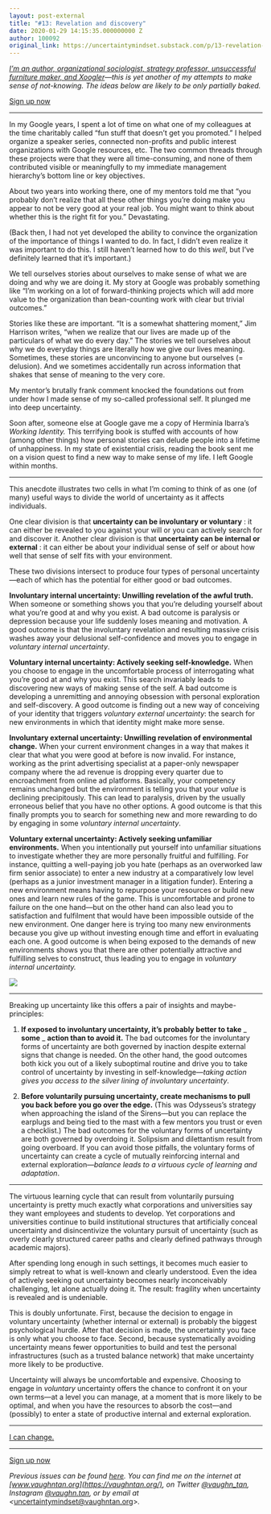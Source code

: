 ```yaml
---
layout: post-external
title: "#13: Revelation and discovery"
date: 2020-01-29 14:15:35.000000000 Z
author: 100092
original_link: https://uncertaintymindset.substack.com/p/13-revelation-and-discovery
---
```


_[I’m an author, organizational sociologist, strategy professor, unsuccessful furniture maker, and Xoogler](https://vaughntan.org/about)—this is yet another of my attempts to make sense of not-knowing. The ideas below are likely to be only partially baked._

[Sign up now](https://uncertaintymindset.substack.com/subscribe?)

* * *

In my Google years, I spent a lot of time on what one of my colleagues at the time charitably called “fun stuff that doesn’t get you promoted.” I helped organize a speaker series, connected non-profits and public interest organizations with Google resources, etc. The two common threads through these projects were that they were all time-consuming, and none of them contributed visible or meaningfully to my immediate management hierarchy’s bottom line or key objectives.

About two years into working there, one of my mentors told me that “you probably don’t realize that all these other things you’re doing make you appear to not be very good at your real job. You might want to think about whether this is the right fit for you.” Devastating.

(Back then, I had not yet developed the ability to convince the organization of the importance of things I wanted to do. In fact, I didn’t even realize it was important to do this. I still haven’t learned how to do this _well_, but I’ve definitely learned that it’s important.)

We tell ourselves stories about ourselves to make sense of what we are doing and why we are doing it. My story at Google was probably something like “I’m working on a lot of forward-thinking projects which will add more value to the organization than bean-counting work with clear but trivial outcomes.”

Stories like these are important. “It is a somewhat shattering moment,” Jim Harrison writes, “when we realize that our lives are made up of the particulars of what we do every day.” The stories we tell ourselves about why we do everyday things are literally how we give our lives meaning. Sometimes, these stories are unconvincing to anyone but ourselves (= delusion). And we sometimes accidentally run across information that shakes that sense of meaning to the very core.

My mentor’s brutally frank comment knocked the foundations out from under how I made sense of my so-called professional self. It plunged me into deep uncertainty.

Soon after, someone else at Google gave me a copy of Herminia Ibarra’s _Working Identity._ This terrifying book is stuffed with accounts of how (among other things) how personal stories can delude people into a lifetime of unhappiness. In my state of existential crisis, reading the book sent me on a vision quest to find a new way to make sense of my life. I left Google within months.

* * *

This anecdote illustrates two cells in what I’m coming to think of as one (of many) useful ways to divide the world of uncertainty as it affects individuals.

One clear division is that **uncertainty can be involuntary or voluntary** : it can either be revealed to you against your will or you can actively search for and discover it. Another clear division is that **uncertainty can be internal or external** : it can either be about your individual sense of self or about how well that sense of self fits with your environment.

These two divisions intersect to produce four types of personal uncertainty—each of which has the potential for either good or bad outcomes.

**Involuntary internal uncertainty: Unwilling revelation of the awful truth.** When someone or something shows you that you’re deluding yourself about what you’re good at and why you exist. A bad outcome is paralysis or depression because your life suddenly loses meaning and motivation. A good outcome is that the involuntary revelation and resulting massive crisis washes away your delusional self-confidence and moves you to engage in _voluntary internal uncertainty_.

**Voluntary internal uncertainty: Actively seeking self-knowledge.** When you choose to engage in the uncomfortable process of interrogating what you’re good at and why you exist. This search invariably leads to discovering new ways of making sense of the self. A bad outcome is developing a unremitting and annoying obsession with personal exploration and self-discovery. A good outcome is finding out a new way of conceiving of your identity that triggers _voluntary external uncertainty_: the search for new environments in which that identity might make more sense.

**Involuntary external uncertainty: Unwilling revelation of environmental change.** When your current environment changes in a way that makes it clear that what you were good at before is now invalid. For instance, working as the print advertising specialist at a paper-only newspaper company where the ad revenue is dropping every quarter due to encroachment from online ad platforms. Basically, your competency remains unchanged but the environment is telling you that your _value_ is declining precipitously. This can lead to paralysis, driven by the usually erroneous belief that you have no other options. A good outcome is that this finally prompts you to search for something new and more rewarding to do by engaging in some _voluntary internal uncertainty_.

**Voluntary external uncertainty: Actively seeking unfamiliar environments.** When you intentionally put yourself into unfamiliar situations to investigate whether they are more personally fruitful and fulfilling. For instance, quitting a well-paying job you hate (perhaps as an overworked law firm senior associate) to enter a new industry at a comparatively low level (perhaps as a junior investment manager in a litigation funder). Entering a new environment means having to repurpose your resources or build new ones and learn new rules of the game. This is uncomfortable and prone to failure on the one hand—but on the other hand can also lead you to satisfaction and fulfilment that would have been impossible outside of the new environment. One danger here is trying too many new environments because you give up without investing enough time and effort in evaluating each one. A good outcome is when being exposed to the demands of new environments shows you that there are other potentially attractive and fulfilling selves to construct, thus leading you to engage in _voluntary internal uncertainty._

[![](https://cdn.substack.com/image/fetch/w_1456,c_limit,f_auto,q_auto:good/https#3A#2F#2Fbucketeer-e05bbc84-baa3-437e-9518-adb32be77984.s3.amazonaws.com#2Fpublic#2Fimages#2Ff242ba73-d715-4086-85ca-e0d73d942839_1255x1122.png)](https://cdn.substack.com/image/fetch/c_limit,f_auto,q_auto:good/https#3A#2F#2Fbucketeer-e05bbc84-baa3-437e-9518-adb32be77984.s3.amazonaws.com#2Fpublic#2Fimages#2Ff242ba73-d715-4086-85ca-e0d73d942839_1255x1122.png)

* * *

Breaking up uncertainty like this offers a pair of insights and maybe-principles:

1. **If exposed to involuntary uncertainty, it’s probably better to take** _ **some** _ **action than to avoid it.** The bad outcomes for the involuntary forms of uncertainty are both governed by inaction despite external signs that change is needed. On the other hand, the good outcomes both kick you out of a likely suboptimal routine and drive you to take control of uncertainty by investing in self-knowledge—_taking action gives you access to the silver lining of involuntary uncertainty_. 

2. **Before voluntarily pursuing uncertainty, create mechanisms to pull you back before you go over the edge.** (This was Odysseus’s strategy when approaching the island of the Sirens—but you can replace the earplugs and being tied to the mast with a few mentors you trust or even a checklist.) The bad outcomes for the voluntary forms of uncertainty are both governed by overdoing it. Solipsism and dilettantism result from going overboard. If you can avoid those pitfalls, the voluntary forms of uncertainty can create a cycle of mutually reinforcing internal and external exploration—_balance leads to a virtuous cycle of learning and adaptation_.

* * *

The virtuous learning cycle that can result from voluntarily pursuing uncertainty is pretty much exactly what corporations and universities say they want employees and students to develop. Yet corporations and universities continue to build institutional structures that artificially conceal uncertainty and disincentivize the voluntary pursuit of uncertainty (such as overly clearly structured career paths and clearly defined pathways through academic majors).

After spending long enough in such settings, it becomes much easier to simply retreat to what is well-known and clearly understood. Even the idea of actively seeking out uncertainty becomes nearly inconceivably challenging, let alone actually doing it. The result: fragility when uncertainty is revealed and is undeniable.

This is doubly unfortunate. First, because the decision to engage in voluntary uncertainty (whether internal or external) is probably the biggest psychological hurdle. After that decision is made, the uncertainty you face is only what you choose to face. Second, because systematically avoiding uncertainty means fewer opportunities to build and test the personal infrastructures (such as a trusted balance network) that make uncertainty more likely to be productive.

Uncertainty will always be uncomfortable and expensive. Choosing to engage in _voluntary_ uncertainty offers the chance to confront it on your own terms—at a level you can manage, at a moment that is more likely to be optimal, and when you have the resources to absorb the cost—and (possibly) to enter a state of productive internal and external exploration.

* * *

[I can change.](https://www.youtube.com/watch?v=f8J0ALygBa0)

* * *

[Sign up now](https://uncertaintymindset.substack.com/subscribe?)

_Previous issues can be found [here](https://uncertaintymindset.substack.com/). You can find me on the internet at _[www.vaughntan.org](https://vaughntan.org/)_, on Twitter _[@vaughn\_tan](https://twitter.com/vaughn_tan)_, Instagram _[@vaughn.tan](https://www.instagram.com/vaughn.tan/)_, or by email at \<_[uncertaintymindset@vaughntan.org](mailto:uncertaintymindset@vaughntan.org)\>_._
